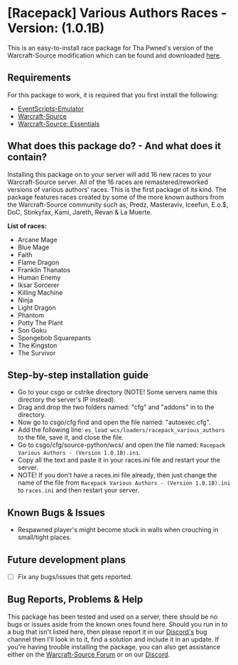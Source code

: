 # [Racepack] Various Authors Races - Version: (1.0.1B)
This is an easy-to-install race package for Tha Pwned's version of the Warcraft-Source modification which can be found and downloaded [here](https://github.com/ThaPwned/WCS).


## Requirements
For this package to work, it is required that you first install the following:
- [EventScripts-Emulator](https://github.com/Ayuto/EventScripts-Emulator)
- [Warcraft-Source](https://github.com/ThaPwned/WCS)
- [Warcraft-Source: Essentials](https://github.com/ManifestManah/Warcraft-Source-Essentials)


## What does this package do? - And what does it contain?
Installing this package on to your server will add 16 new races to your Warcraft-Source server.
All of the 16 races are remastered/reworked versions of various authors' races. This is the first package of its kind. 
The package features races created by some of the more known authors from the Warcraft-Source community such as; Predz, Masteraviv, Iceefun, E.o.$, DoC, Stinkyfax, Kami, Jareth, Revan & La Muerte.


**List of races:**
- Arcane Mage
- Blue Mage
- Faith
- Flame Dragon
- Franklin Thanatos
- Human Enemy
- Iksar Sorcerer
- Killing Machine
- Ninja
- Light Dragon
- Phantom
- Potty The Plant
- Son Goku
- Spongebob Squarepants
- The Kingston
- The Survivor


## Step-by-step installation guide
- Go to your csgo or cstrike directory (NOTE! Some servers name this directory the server's IP instead).
- Drag and drop the two folders named: "cfg" and "addons" in to the directory.
- Now go to csgo/cfg find and open the file named: "autoexec.cfg".
- Add the following line: ```es_load wcs/loaders/racepack_various_authors``` to the file, save it, and close the file.
- Go to csgo/cfg/source-python/wcs/ and open the file named: ```Racepack Various Authors - (Version 1.0.1B).ini```.
- Copy all the text and paste it in your races.ini file and restart your the server.
- NOTE! If you don't have a races.ini file already, then just change the name of the file from ```Racepack Various Authors - (Version 1.0.1B).ini``` to ```races.ini``` and then restart your server.


## Known Bugs & Issues
- Respawned player's might become stuck in walls when crouching in small/tight places.


## Future development plans
- [ ] Fix any bugs/issues that gets reported.


## Bug Reports, Problems & Help
This package has been tested and used on a server, there should be no bugs or issues aside from the known ones found here.
Should you run in to a bug that isn't listed here, then please report it in our [Discord's](https://discord.gg/2DnAXkF) bug channel then I'll look in to it, find a solution and include it in an update.
If you're having trouble installing the package, you can also get assistance either on the [Warcraft-Source Forum](http://warcraft-source.com/) or on our [Discord](https://discord.gg/2DnAXkF).
